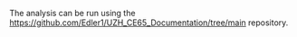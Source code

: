 The analysis can be run using the https://github.com/Edler1/UZH_CE65_Documentation/tree/main repository.
